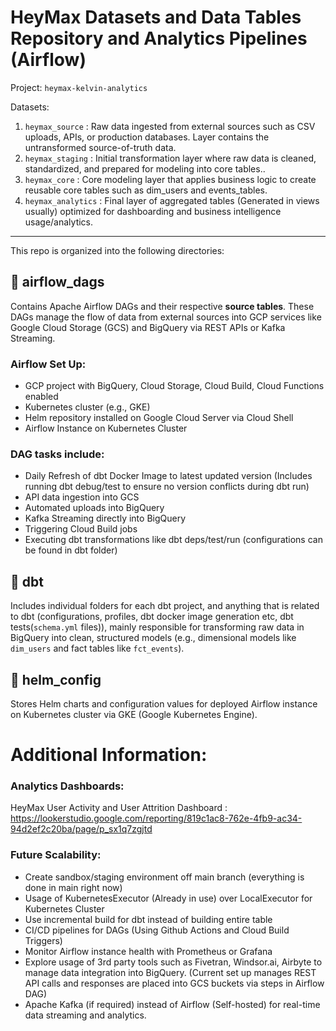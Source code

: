 # HeyMax Datasets and Data Tables Repository and Analytics Pipelines (Airflow)

Project: `heymax-kelvin-analytics`

Datasets:

1. `heymax_source` : Raw data ingested from external sources such as CSV uploads, APIs, or production databases. Layer contains the untransformed source-of-truth data.
2. `heymax_staging` : Initial transformation layer where raw data is cleaned, standardized, and prepared for modeling into core tables.. 
3. `heymax_core` : Core modeling layer that applies business logic to create reusable core tables such as dim_users and events_tables. 
4. `heymax_analytics` : Final layer of aggregated tables (Generated in views usually) optimized for dashboarding and business intelligence usage/analytics.

---

This repo is organized into the following directories:

## 📂 airflow_dags
Contains Apache Airflow DAGs and their respective <b>source tables</b>. These DAGs manage the flow of data from external sources into GCP services like Google Cloud Storage (GCS) and BigQuery via REST APIs or Kafka Streaming.

### Airflow Set Up:
- GCP project with BigQuery, Cloud Storage, Cloud Build, Cloud Functions enabled
- Kubernetes cluster (e.g., GKE)
- Helm repository installed on Google Cloud Server via Cloud Shell
- Airflow Instance on Kubernetes Cluster

### DAG tasks include:
- Daily Refresh of dbt Docker Image to latest updated version (Includes running dbt debug/test to ensure no version conflicts during dbt run)
- API data ingestion into GCS
- Automated uploads into BigQuery
- Kafka Streaming directly into BigQuery
- Triggering Cloud Build jobs
- Executing dbt transformations like dbt deps/test/run (configurations can be found in dbt folder)

## 📂 dbt
Includes individual folders for each dbt project, and anything that is related to dbt (configurations, profiles, dbt docker image generation etc, dbt tests(`schema.yml` files)), mainly responsible for transforming raw data in BigQuery into clean, structured models (e.g., dimensional models like `dim_users` and fact tables like `fct_events`).

## 📂 helm_config
Stores Helm charts and configuration values for deployed Airflow instance on Kubernetes cluster via GKE (Google Kubernetes Engine).

# Additional Information: 

### Analytics Dashboards:

HeyMax User Activity and User Attrition Dashboard : https://lookerstudio.google.com/reporting/819c1ac8-762e-4fb9-ac34-94d2ef2c20ba/page/p_sx1q7zgjtd

### Future Scalability:

- Create sandbox/staging environment off main branch (everything is done in main right now)
- Usage of KubernetesExecutor (Already in use) over LocalExecutor for Kubernetes Cluster
- Use incremental build for dbt instead of building entire table
- CI/CD pipelines for DAGs (Using Github Actions and Cloud Build Triggers)
- Monitor Airflow instance health with Prometheus or Grafana
- Explore usage of 3rd party tools such as Fivetran, Windsor.ai, Airbyte to manage data integration into BigQuery. (Current set up manages REST API calls and responses are placed into GCS buckets via steps in Airflow DAG)
- Apache Kafka (if required) instead of Airflow (Self-hosted) for real-time data streaming and analytics.
